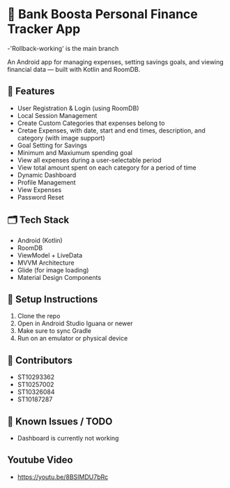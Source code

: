 # 💸 Bank Boosta Personal Finance Tracker App

-'Rollback-working' is the main branch

An Android app for managing expenses, setting savings goals, and viewing financial data — built with Kotlin and RoomDB.

## 📱 Features

- User Registration & Login (using RoomDB)
- Local Session Management
- Create Custom Categories that expenses belong to
- Cretae Expenses, with date, start and end times, description, and category (with image support)
- Goal Setting for Savings
- Minimum and Maxiumum spending goal
- View all expenses during a user-selectable period
- View total amount spent on each category for a period of time
- Dynamic Dashboard
- Profile Management
- View Expenses
- Password Reset 

## 🗂 Tech Stack

- Android (Kotlin)
- RoomDB
- ViewModel + LiveData
- MVVM Architecture
- Glide (for image loading)
- Material Design Components

## 🔧 Setup Instructions

1. Clone the repo  
2. Open in Android Studio Iguana or newer  
3. Make sure to sync Gradle  
4. Run on an emulator or physical device

## 👥 Contributors

- ST10293362  
- ST10257002  
- ST10326084  
- ST10187287

## 🚧 Known Issues / TODO

- Dashboard is currently not working

## Youtube Video
- https://youtu.be/8BSIMDU7bRc

